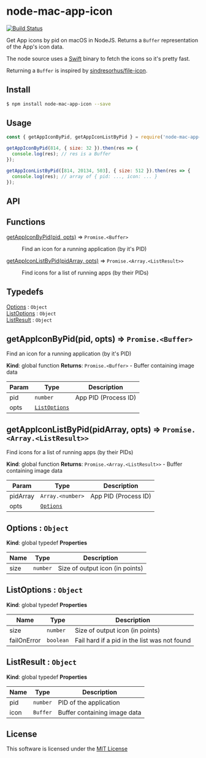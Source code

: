 # node-mac-app-icon

[![Build Status](https://travis-ci.org/sallar/node-mac-app-icon.svg?branch=master)](https://travis-ci.org/sallar/node-mac-app-icon)

Get App icons by pid on macOS in NodeJS. Returns a `Buffer` representation of the App's icon data.

The node source uses a [Swift](https://github.com/sallar/GetAppIcon) binary to fetch the icons so it's pretty fast.

Returning a `Buffer` is inspired by [sindresorhus/file-icon](https://github.com/sindresorhus/file-icon).

## Install

```sh
$ npm install node-mac-app-icon --save
```

## Usage

```js
const { getAppIconByPid, getAppIconListByPid } = require('node-mac-app-icon');

getAppIconByPid(814, { size: 32 }).then(res => {
  console.log(res); // res is a Buffer
});

getAppIconListByPid([814, 20134, 503], { size: 512 }).then(res => {
  console.log(res); // array of { pid: ..., icon: ... }
});
```

## API

## Functions

<dl>
<dt><a href="#getAppIconByPid">getAppIconByPid(pid, opts)</a> ⇒ <code>Promise.&lt;Buffer&gt;</code></dt>
<dd><p>Find an icon for a running application (by it&#39;s PID)</p>
</dd>
<dt><a href="#getAppIconListByPid">getAppIconListByPid(pidArray, opts)</a> ⇒ <code>Promise.&lt;Array.&lt;ListResult&gt;&gt;</code></dt>
<dd><p>Find icons for a list of running apps (by their PIDs)</p>
</dd>
</dl>

## Typedefs

<dl>
<dt><a href="#Options">Options</a> : <code>Object</code></dt>
<dd></dd>
<dt><a href="#ListOptions">ListOptions</a> : <code>Object</code></dt>
<dd></dd>
<dt><a href="#ListResult">ListResult</a> : <code>Object</code></dt>
<dd></dd>
</dl>

<a name="getAppIconByPid"></a>

## getAppIconByPid(pid, opts) ⇒ <code>Promise.&lt;Buffer&gt;</code>
Find an icon for a running application (by it's PID)

**Kind**: global function
**Returns**: <code>Promise.&lt;Buffer&gt;</code> - Buffer containing image data

| Param | Type | Description |
| --- | --- | --- |
| pid | <code>number</code> | App PID (Process ID) |
| opts | [<code>ListOptions</code>](#ListOptions) |  |

<a name="getAppIconListByPid"></a>

## getAppIconListByPid(pidArray, opts) ⇒ <code>Promise.&lt;Array.&lt;ListResult&gt;&gt;</code>
Find icons for a list of running apps (by their PIDs)

**Kind**: global function
**Returns**: <code>Promise.&lt;Array.&lt;ListResult&gt;&gt;</code> - Buffer containing image data

| Param | Type | Description |
| --- | --- | --- |
| pidArray | <code>Array.&lt;number&gt;</code> | App PID (Process ID) |
| opts | [<code>Options</code>](#Options) |  |

<a name="Options"></a>

## Options : <code>Object</code>
**Kind**: global typedef
**Properties**

| Name | Type | Description |
| --- | --- | --- |
| size | <code>number</code> | Size of output icon (in points) |

<a name="ListOptions"></a>

## ListOptions : <code>Object</code>
**Kind**: global typedef
**Properties**

| Name | Type | Description |
| --- | --- | --- |
| size | <code>number</code> | Size of output icon (in points) |
| failOnError | <code>boolean</code> | Fail hard if a pid in the list was not found |

<a name="ListResult"></a>

## ListResult : <code>Object</code>
**Kind**: global typedef
**Properties**

| Name | Type | Description |
| --- | --- | --- |
| pid | <code>number</code> | PID of the application |
| icon | <code>Buffer</code> | Buffer containing image data |

## License

This software is licensed under the [MIT License](LICENSE)
